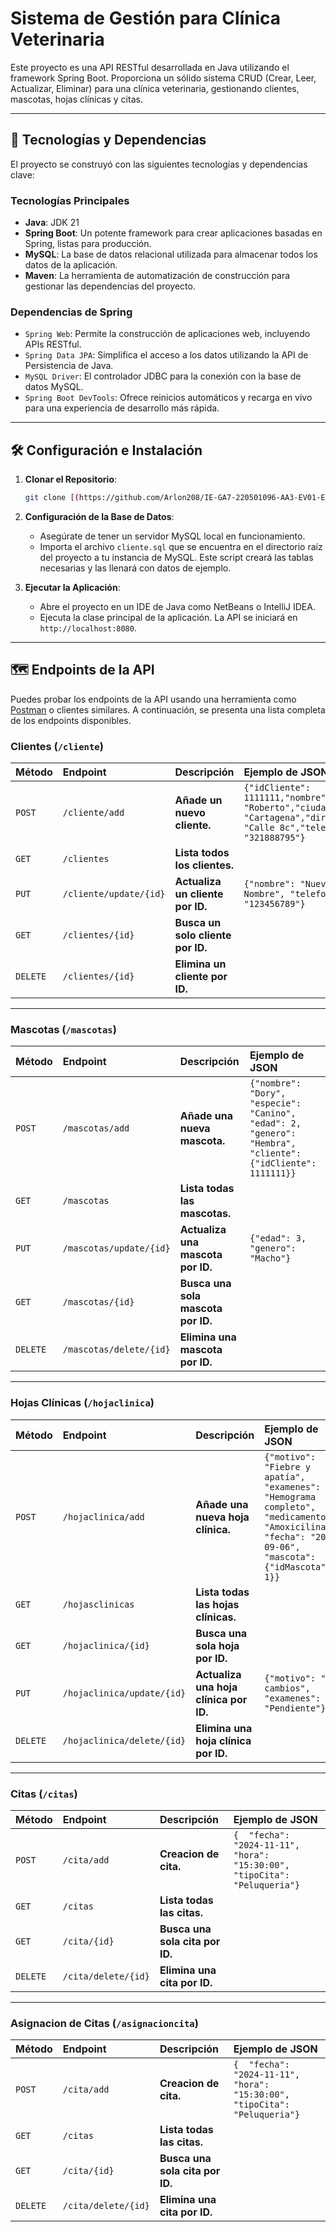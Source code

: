 # Sistema de Gestión para Clínica Veterinaria

Este proyecto es una API RESTful desarrollada en Java utilizando el framework Spring Boot. Proporciona un sólido sistema CRUD (Crear, Leer, Actualizar, Eliminar) para una clínica veterinaria, gestionando clientes, mascotas, hojas clínicas y citas.

---

## 🚀 Tecnologías y Dependencias

El proyecto se construyó con las siguientes tecnologías y dependencias clave:

### Tecnologías Principales
* **Java**: JDK 21
* **Spring Boot**: Un potente framework para crear aplicaciones basadas en Spring, listas para producción.
* **MySQL**: La base de datos relacional utilizada para almacenar todos los datos de la aplicación.
* **Maven**: La herramienta de automatización de construcción para gestionar las dependencias del proyecto.

### Dependencias de Spring
* `Spring Web`: Permite la construcción de aplicaciones web, incluyendo APIs RESTful.
* `Spring Data JPA`: Simplifica el acceso a los datos utilizando la API de Persistencia de Java.
* `MySQL Driver`: El controlador JDBC para la conexión con la base de datos MySQL.
* `Spring Boot DevTools`: Ofrece reinicios automáticos y recarga en vivo para una experiencia de desarrollo más rápida.

---

## 🛠️ Configuración e Instalación

1.  **Clonar el Repositorio**:
    ```bash
    git clone [(https://github.com/Arlon208/IE-GA7-220501096-AA3-EV01-EV02.git)]
    ```

2.  **Configuración de la Base de Datos**:
    * Asegúrate de tener un servidor MySQL local en funcionamiento.
    * Importa el archivo `cliente.sql` que se encuentra en el directorio raíz del proyecto a tu instancia de MySQL. Este script creará las tablas necesarias y las llenará con datos de ejemplo.

3.  **Ejecutar la Aplicación**:
    * Abre el proyecto en un IDE de Java como NetBeans o IntelliJ IDEA.
    * Ejecuta la clase principal de la aplicación. La API se iniciará en `http://localhost:8080`.

---

## 🗺️ Endpoints de la API

Puedes probar los endpoints de la API usando una herramienta como [Postman](https://www.postman.com/) o clientes similares. A continuación, se presenta una lista completa de los endpoints disponibles.

### Clientes (`/cliente`)

| Método | Endpoint | Descripción | Ejemplo de JSON |
| :--- | :--- | :--- | :--- |
| `POST` | `/cliente/add` | **Añade un nuevo cliente.** | `{"idCliente": 1111111,"nombre": "Roberto","ciudad": "Cartagena","direccion": "Calle 8c","telefono": "321888795"}` |
| `GET` | `/clientes` | **Lista todos los clientes.** | |
| `PUT` | `/cliente/update/{id}` | **Actualiza un cliente por ID.** | `{"nombre": "Nuevo Nombre", "telefono": "123456789"}` |
| `GET` | `/clientes/{id}` | **Busca un solo cliente por ID.** | |
| `DELETE` | `/clientes/{id}` | **Elimina un cliente por ID.** | |

---

### Mascotas (`/mascotas`)

| Método | Endpoint | Descripción | Ejemplo de JSON |
| :--- | :--- | :--- | :--- |
| `POST` | `/mascotas/add` | **Añade una nueva mascota.** | `{"nombre": "Dory", "especie": "Canino", "edad": 2, "genero": "Hembra", "cliente": {"idCliente": 1111111}}` |
| `GET` | `/mascotas` | **Lista todas las mascotas.** | |
| `PUT` | `/mascotas/update/{id}` | **Actualiza una mascota por ID.** | `{"edad": 3, "genero": "Macho"}` |
| `GET` | `/mascotas/{id}` | **Busca una sola mascota por ID.** | |
| `DELETE` | `/mascotas/delete/{id}` | **Elimina una mascota por ID.** | |

---

### Hojas Clínicas (`/hojaclinica`)

| Método | Endpoint | Descripción | Ejemplo de JSON |
| :--- | :--- | :--- | :--- |
| `POST` | `/hojaclinica/add` | **Añade una nueva hoja clínica.** | `{"motivo": "Fiebre y apatía", "examenes": "Hemograma completo", "medicamentos": "Amoxicilina", "fecha": "2025-09-06", "mascota": {"idMascota": 1}}` |
| `GET` | `/hojasclinicas` | **Lista todas las hojas clínicas.** | |
| `GET` | `/hojaclinica/{id}` | **Busca una sola hoja por ID.** | |
| `PUT` | `/hojaclinica/update/{id}` | **Actualiza una hoja clínica por ID.** | `{"motivo": "Sin cambios", "examenes": "Pendiente"}` |
| `DELETE` | `/hojaclinica/delete/{id}` | **Elimina una hoja clínica por ID.** | |

---

### Citas (`/citas`)

| Método | Endpoint | Descripción | Ejemplo de JSON |
| :--- | :--- | :--- | :--- |
| `POST` | `/cita/add` | **Creacion de cita.** | `{  "fecha": "2024-11-11", "hora": "15:30:00", "tipoCita": "Peluqueria"}` |
| `GET` | `/citas` | **Lista todas las citas.** | |
| `GET` | `/cita/{id}` | **Busca una sola cita por ID.** | |
| `DELETE` | `/cita/delete/{id}` | **Elimina una cita por ID.** | |

---

### Asignacion de Citas (`/asignacioncita`)

| Método | Endpoint | Descripción | Ejemplo de JSON |
| :--- | :--- | :--- | :--- |
| `POST` | `/cita/add` | **Creacion de cita.** | `{  "fecha": "2024-11-11", "hora": "15:30:00", "tipoCita": "Peluqueria"}` |
| `GET` | `/citas` | **Lista todas las citas.** | |
| `GET` | `/cita/{id}` | **Busca una sola cita por ID.** | |
| `DELETE` | `/cita/delete/{id}` | **Elimina una cita por ID.** | |
